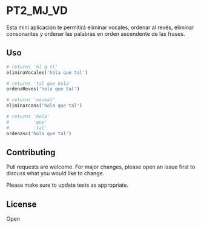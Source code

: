 # PT2_MJ_VD

Esta mini aplicación te permitirá eliminar vocales, ordenar al revés, eliminar consonantes y ordenar las palabras en orden ascendente de las frases.

## Uso

```python
# returns 'hl q tl'
eliminaVocales('hola que tal')

# returns 'tal que hola'
ordenaReves('hola que tal')

# returns 'oaueal'
eliminarcons('hola que tal')

# returns 'hola'
#         'que'
#         'tal'
ordenasc('hola que tal')
```

## Contributing

Pull requests are welcome. For major changes, please open an issue first
to discuss what you would like to change.

Please make sure to update tests as appropriate.

## License

Open